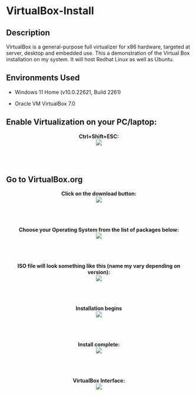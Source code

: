 <h1>VirtualBox-Install</h1>



<h2>Description</h2>
VirtualBox is a general-purpose full virtualizer for x86 hardware, targeted at server, desktop and embedded use. This a demonstration of the Virtual Box installation on my system. It will host Redhat Linux as well as Ubuntu.
<br />

<h2>Environments Used</h2>


- Windows 11 Home (v10.0.22621, Build 2261)

- Oracle VM VirtualBox 7.0


<h2>Enable Virtualization on your PC/laptop:</h2>

<p align="center">
<b>Ctrl+Shift+ESC:</b> <br/>
<img src = "https://github.com/joshmadakor1/joshmadakor1/assets/141186669/c64e9e95-2331-4d8e-b905-ff7b45c6666e"/>
<br />
<br />
<br />
<br />
 
<h2>Go to VirtualBox.org</h2>

<p align="center">
<b>Click on the download button:</b> <br/>
<img src = "https://github.com/sharontechnical2022/Virtual-Box-Install/assets/141186669/8c4b6983-6606-4c59-844d-a3c449e91e31"/>
<br />
<br />
<br />
<br />
 
<p align="center">
<b>Choose your Operating System from the list of packages below:</b> <br/>
<img src = "https://github.com/sharontechnical2022/Virtual-Box-Install/assets/141186669/7a7b7b96-f942-4196-bff5-919586baf723"/>
<br />
<br />
<br />
<br />
 
<p align="center">
<b>ISO file will look something like this (name my vary depending on version):</b><br/>
<img src = "https://github.com/sharontechnical2022/Virtual-Box-Install/assets/141186669/e9413d88-0fca-4dad-99eb-0447b3872879"/>
<br />
<br />
<br />
<br />


 <p align="center">
<b>Installation begins</b> <br/>
<img src ="https://github.com/sharontechnical2022/Virtual-Box-Install/assets/141186669/187aaaed-d7db-4875-a815-fea2c9de36f6"/>
<br />
<br />
<br />
<br />

  


<p align="center">
<b>Install complete:</b> <br/>
<img src ="https://github.com/sharontechnical2022/Virtual-Box-Install/assets/141186669/e670a60c-5ce8-4ce9-bb06-739aa8ad0bb5"/>
<br />
<br />
<br />
<br />


<p align="center">
<b>VirtualBox Interface:</b> <br/>
<img src ="https://github.com/sharontechnical2022/Virtual-Box-Install/assets/141186669/a6563c9d-9e87-4b83-90d5-a4fea9ad8738"/>
<br />
<br />
<br />
<br />





